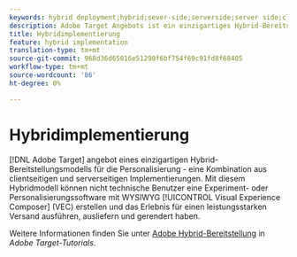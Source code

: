 ```yaml
---
keywords: hybrid deployment;hybrid;sever-side;serverside;server side;client-side;clientside;client side;hybrid implementation
description: Adobe Target Angebots ist ein einzigartiges Hybrid-Bereitstellungsmodell für die Personalisierung, die Kombination clientseitiger und serverseitiger Implementierungen.
title: Hybridimplementierung
feature: hybrid implementation
translation-type: tm+mt
source-git-commit: 968d36d65016e51290f6bf754f69c91fd8f68405
workflow-type: tm+mt
source-wordcount: '86'
ht-degree: 0%

---
```



# Hybridimplementierung

[!DNL Adobe Target] angebot eines einzigartigen Hybrid-Bereitstellungsmodells für die Personalisierung - eine Kombination aus clientseitigen und serverseitigen Implementierungen. Mit diesem Hybridmodell können nicht technische Benutzer eine Experiment- oder Personalisierungssoftware mit WYSIWYG [!UICONTROL Visual Experience Composer] (VEC) erstellen und das Erlebnis für einen leistungsstarken Versand ausführen, ausliefern und gerendert haben.

Weitere Informationen finden Sie unter [Adobe Hybrid-Bereitstellung](https://experienceleague.adobe.com/docs/target-learn/tutorials/implementation/hybrid-deployment.html) in *Adobe Target-Tutorials*.
